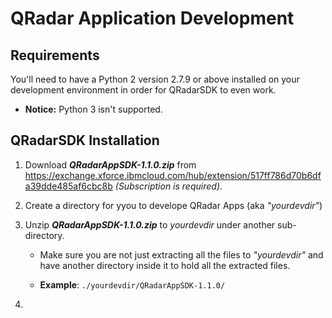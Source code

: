  
# QRadar Application Development

## Requirements

You'll need to have a Python 2 version 2.7.9 or above installed on your development environment in order for QRadarSDK to even work.

* **Notice:** Python 3 isn't supported.


## QRadarSDK Installation

1. Download **_QRadarAppSDK-1.1.0.zip_** from https://exchange.xforce.ibmcloud.com/hub/extension/517ff786d70b6dfa39dde485af6cbc8b _(Subscription is required)_.

2. Create a directory for yyou to develope QRadar Apps (aka _"yourdevdir"_)

3. Unzip **_QRadarAppSDK-1.1.0.zip_** to _yourdevdir_ under another sub-directory. 

    - Make sure you are not just extracting all the files to  _"yourdevdir"_ and have another directory inside it to hold all the extracted files. 

    - **Example**: `./yourdevdir/QRadarAppSDK-1.1.0/`

4. 